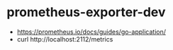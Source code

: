 # prometheus-exporter-dev

- https://prometheus.io/docs/guides/go-application/
- curl http://localhost:2112/metrics
